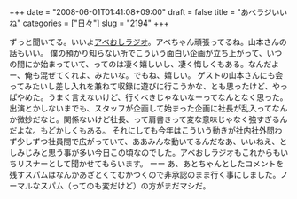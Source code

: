 +++
date = "2008-06-01T01:41:08+09:00"
draft = false
title = "あべラジいいね"
categories = ["日々"]
slug = "2194"
+++

ずっと聞いてる。いいよ<a href="http://radio.paperboy.co.jp" target="_blank">アベおしラジオ</a>。アベちゃん頑張ってるね。山本さんの話もいい。
僕の預かり知らない所でこういう面白い企画が立ち上がって、いつの間にか始まっていて、ってのは凄く嬉しいし、凄く悔しくもある。なんだよー、俺も混ぜてくれよ、みたいな。でもね、嬉しい。
ゲストの山本さんにも会ってみたいし差し入れを兼ねて収録に遊びに行こうかな、とも思ったけど、やっぱやめた。うまく言えないけど、行くべきじゃないなーってなんとなく思った。出演とかしないまでも、スタッフが企画して始まった企画に社長が乱入ってなんか微妙だなと。関係ないけど社長、って肩書きって変な意味じゃなく強すぎるんだよな。もどかしくもある。
それにしても今年はこういう動きが社内社外問わず少しずつ社員間で広がっていて、ああみんな動いてるんだなあ、いいねえ、としみじみと思う事が多い今日この頃なのでした。アベおしラジオもこれからもいちリスナーとして聞かせてもらいます。
ーー
あ、あとちゃんとしたコメントを残すスパムはなんかあざとくてむかつくので非承認のまま行く事にしました。ノーマルなスパム（ってのも変だけど）の方がまだマシだ。
